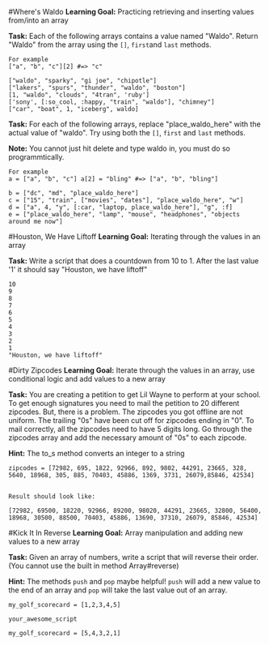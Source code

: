#Where's Waldo
**Learning Goal:** Practicing retrieving and inserting values from/into an array

**Task:** Each of the following arrays contains a value named "Waldo".  Return "Waldo" from the array using the `[]`, `first`and `last` methods.

```
For example
["a", "b", "c"][2] #=> "c"

["waldo", "sparky", "gi joe", "chipotle"]
["lakers", "spurs", "thunder", "waldo", "boston"]
[1, "waldo", "clouds", "4tran", 'ruby']
['sony', [:so_cool, :happy, "train", "waldo"], "chimney"]
["car", "boat", 1, "iceberg", waldo]
```

**Task:** For each of the following arrays, replace "place_waldo_here" with the actual value of "waldo".  Try using both the `[]`, `first` and `last` methods.

**Note:** You cannot just hit delete and type waldo in, you must do so programmtically.

```
For example
a = ["a", "b", "c"] a[2] = "bling" #=> ["a", "b", "bling"]

b = ["dc", "md", "place_waldo_here"]
c = ["15", "train", ["movies", "dates"], "place_waldo_here", "w"]
d = ["a", 4, "y", [:car, "laptop, place_waldo_here"], "g", :f]
e = ["place_waldo_here", "lamp", "mouse", "headphones", "objects around me now"]
```

#Houston, We Have Liftoff
**Learning Goal:** Iterating through the values in an array

**Task:** Write a script that does a countdown from 10 to 1.  After the last value '1' it should say "Houston, we have liftoff"

```
10
9
8
7
6
5
4
3
2
1
"Houston, we have liftoff"
```

#Dirty Zipcodes
**Learning Goal:** Iterate through the values in an array, use conditional logic and add values to a new array

**Task:** You are creating a petition to get Lil Wayne to perform at your school.  To get enough signatures you need to mail the petition to 20 different zipcodes.  But, there is a problem.  The zipcodes you got offline are not uniform.  The trailing "0s" have been cut off for zipcodes ending in "0".  To mail correctly, all the zipcodes need to have 5 digits long.  Go through the zipcodes array and add the necessary amount of "0s" to each zipcode.

**Hint:** The to_s method converts an integer to a string

```
zipcodes = [72982, 695, 1822, 92966, 892, 9802, 44291, 23665, 328, 5640, 18968, 305, 885, 70403, 45886, 1369, 3731, 26079,85846, 42534]


Result should look like:

[72982, 69500, 18220, 92966, 89200, 98020, 44291, 23665, 32800, 56400, 18968, 30500, 88500, 70403, 45886, 13690, 37310, 26079, 85846, 42534]
```


#Kick It In Reverse
**Learning Goal:** Array manipulation and adding new values to a new array

**Task:** Given an array of numbers, write a script that will reverse their order. (You cannot use the built in method Array#reverse)

**Hint:** The methods `push` and `pop` maybe helpful!  `push` will add a new value to the end of an array and `pop` will take the last value out of an array.

```
my_golf_scorecard = [1,2,3,4,5]

your_awesome_script

my_golf_scorecard = [5,4,3,2,1]
```






